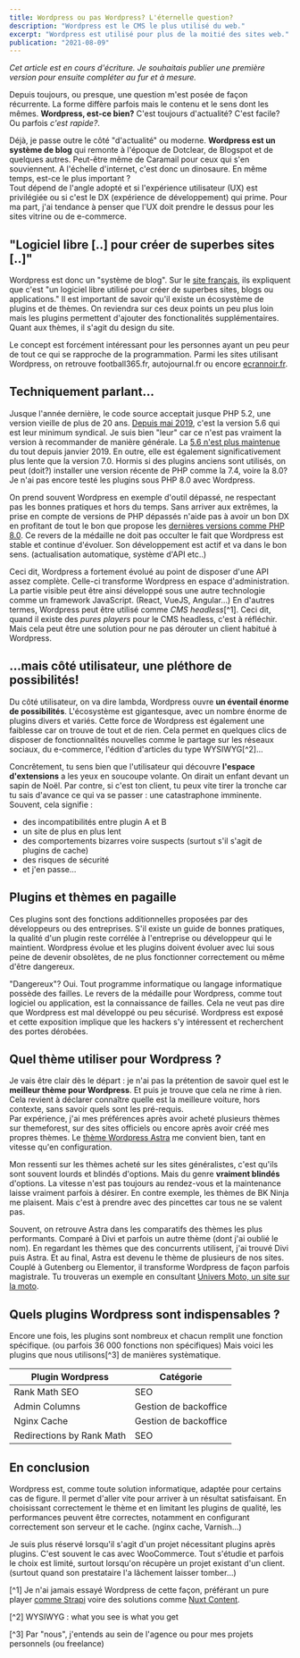 ```yaml
---
title: Wordpress ou pas Wordpress? L'éternelle question?
description: "Wordpress est le CMS le plus utilisé du web."
excerpt: "Wordpress est utilisé pour plus de la moitié des sites web."
publication: "2021-08-09"
---
```


_Cet article est en cours d'écriture. Je souhaitais publier une première version pour ensuite compléter au fur et à mesure._

Depuis toujours, ou presque, une question m'est posée de façon récurrente. La forme diffère parfois mais le contenu et le sens dont les mêmes.
**Wordpress, est-ce bien?** C'est toujours d'actualité? C'est facile? Ou parfois _c'est rapide?_.

Déjà, je passe outre le côté "d'actualité" ou moderne. **Wordpress est un système de blog** qui remonte à l'époque de Dotclear, de Blogspot et de quelques autres. Peut-être même de Caramail pour ceux qui s'en souviennent. A l'échelle d'internet, c'est donc un dinosaure. En même temps, est-ce le plus important ?  
Tout dépend de l'angle adopté et si l'expérience utilisateur (UX) est privilégiée ou si c'est le DX (expérience de développement) qui prime. Pour ma part, j'ai tendance à penser que l'UX doit prendre le dessus pour les sites vitrine ou de e-commerce.

## "Logiciel libre [..] pour créer de superbes sites [..]"

Wordpress est donc un "système de blog". Sur le [site français](https://fr.wordpress.org), ils expliquent que c'est "un logiciel libre utilisé pour créer de superbes sites, blogs ou applications." Il est important de savoir qu'il existe un écosystème de plugins et de thèmes. On reviendra sur ces deux points un peu plus loin mais les plugins permettent d'ajouter des fonctionalités supplémentaires. Quant aux thèmes, il s'agit du design du site.

Le concept est forcément intéressant pour les personnes ayant un peu peur de tout ce qui se rapproche de la programmation. Parmi les sites utilisant Wordpress, on retrouve football365.fr, autojournal.fr ou encore [ecrannoir.fr](https://www.ecrannoir.fr/).

## Techniquement parlant...

Jusque l'année dernière, le code source acceptait jusque PHP 5.2, une version vieille de plus de 20 ans. [Depuis mai 2019](https://displaywp.com/wordpress-minimum-php-version/), c'est la version 5.6 qui est leur minimum syndical. Je suis bien "leur" car ce n'est pas vraiment la version à recommander de manière générale. La [5.6 n'est plus maintenue](https://www.php.net/supported-versions.php) du tout depuis janvier 2019. En outre, elle est également significativement plus lente que la version 7.0. Hormis si des plugins anciens sont utilisés, on peut (doit?) installer une version récente de PHP comme la 7.4, voire la 8.0? Je n'ai pas encore testé les plugins sous PHP 8.0 avec Wordpress.

On prend souvent Wordpress en exemple d'outil dépassé, ne respectant pas les bonnes pratiques et hors du temps. Sans arriver aux extrêmes, la prise en compte de versions de PHP dépassés n'aide pas à avoir un bon DX en profitant de tout le bon que propose les [dernières versions comme PHP 8.0](/blog/php8-arrive). Ce revers de la médaille ne doit pas occulter le fait que Wordpress est stable et continue d'évoluer. Son développement est actif et va dans le bon sens. (actualisation automatique, système d'API etc..)

Ceci dit, Wordpress a fortement évolué au point de disposer d'une API assez complète. Celle-ci transforme Wordpress en espace d'administration. La partie visible peut être ainsi développé sous une autre technologie comme un framework JavaScript. (React, VueJS, Angular...) En d'autres termes, Wordpress peut être utilisé comme _CMS headless_[^1]. Ceci dit, quand il existe des _pures players_ pour le CMS headless, c'est à réfléchir. Mais cela peut être une solution pour ne pas dérouter un client habitué à Wordpress.

## ...mais côté utilisateur, une pléthore de possibilités!

Du côté utilisateur, on va dire lambda, Wordpress ouvre **un éventail énorme de possibilités**. L'écosystème est gigantesque, avec un nombre énorme de plugins divers et variés. Cette force de Wordpress est également une faiblesse car on trouve de tout et de rien. Cela permet en quelques clics de disposer de fonctionnalités nouvelles comme le partage sur les réseaux sociaux, du e-commerce, l'édition d'articles du type WYSIWYG[^2]...

Concrêtement, tu sens bien que l'utilisateur qui découvre **l'espace d'extensions** a les yeux en soucoupe volante. On dirait un enfant devant un sapin de Noël. Par contre, si c'est ton client, tu peux vite tirer la tronche car tu sais d'avance ce qui va se passer : une catastraphone imminente. Souvent, cela signifie : 

- des incompatibilités entre plugin A et B
- un site de plus en plus lent
- des comportements bizarres voire suspects (surtout s'il s'agit de plugins de cache)
- des risques de sécurité
- et j'en passe...

## Plugins et thèmes en pagaille

Ces plugins sont des fonctions additionnelles proposées par des développeurs ou des entreprises. S'il existe un guide de bonnes pratiques, la qualité d'un plugin reste corrélée à l'entreprise ou développeur qui le maintient. Wordpress évolue et les plugins doivent évoluer avec lui sous peine de devenir obsolètes, de ne plus fonctionner correctement ou même d'être dangereux.

"Dangereux"? Oui. Tout programme informatique ou langage informatique possède des failles. Le revers de la médaille pour Wordpress, comme tout logiciel ou application, est la connaissance de failles. Cela ne veut pas dire que Wordpress est mal développé ou peu sécurisé. Wordpress est exposé et cette exposition implique que les hackers s'y intéressent et recherchent des portes dérobées.

## Quel thème utiliser pour Wordpress ?

Je vais être clair dès le départ : je n'ai pas la prétention de savoir quel est le **meilleur thème pour Wordpress**. Et puis je trouve que cela ne rime à rien. Cela revient à déclarer connaître quelle est la meilleure voiture, hors contexte, sans savoir quels sont les pré-requis.  
Par expérience, j'ai mes préférences après avoir acheté plusieurs thèmes sur themeforest, sur des sites officiels ou encore après avoir créé mes propres thèmes. Le [thème Wordpress Astra](https://wpastra.com/) me convient bien, tant en vitesse qu'en configuration.

Mon ressenti sur les thèmes acheté sur les sites généralistes, c'est qu'ils sont souvent lourds et blindés d'options. Mais du genre **vraiment blindés** d'options. La vitesse n'est pas toujours au rendez-vous et la maintenance laisse vraiment parfois à désirer. En contre exemple, les thèmes de BK Ninja me plaisent. Mais c'est à prendre avec des pincettes car tous ne se valent pas.

Souvent, on retrouve Astra dans les comparatifs des thèmes les plus performants. Comparé à Divi et parfois un autre thème (dont j'ai oublié le nom). En regardant les thèmes que des concurrents utilisent, j'ai trouvé Divi puis Astra. Et au final, Astra est devenu le thème de plusieurs de nos sites. Couplé à Gutenberg ou Elementor, il transforme Wordpress de façon parfois magistrale. Tu trouveras un exemple en consultant [Univers Moto, un site sur la moto](https://www.universmoto.com/).

## Quels plugins Wordpress sont indispensables ?

Encore une fois, les plugins sont nombreux et chacun remplit une fonction spécifique. (ou parfois 36 000 fonctions non spécifiques) Mais voici les plugins que nous utilisons[^3] de manières systèmatique.

| Plugin Wordpress | Catégorie | 
| - | - | 
| Rank Math SEO | SEO | 
| Admin Columns | Gestion de backoffice | 
| Nginx Cache | Gestion de backoffice | 
| Redirections by Rank Math | SEO |


## En conclusion

Wordpress est, comme toute solution informatique, adaptée pour certains cas de figure. Il permet d'aller vite pour arriver à un résultat satisfaisant. En choisissant correctement le thème et en limitant les plugins de qualité, les performances peuvent être correctes, notamment en configurant correctement son serveur et le cache. (nginx cache, Varnish...)

Je suis plus réservé lorsqu'il s'agit d'un projet nécessitant plugins après plugins. C'est souvent le cas avec WooCommerce. Tout s'étudie et parfois le choix est limité, surtout lorsqu'on récupère un projet existant d'un client. (surtout quand son prestataire l'a lâchement laisser tomber...)

[^1] Je n'ai jamais essayé Wordpress de cette façon, préférant un pure player [comme Strapi](https://strapi.io) voire des solutions comme [Nuxt Content](https://content.nuxtjs.org/fr/).

[^2] WYSIWYG : what you see is what you get

[^3] Par "nous", j'entends au sein de l'agence ou pour mes projets personnels (ou freelance)

